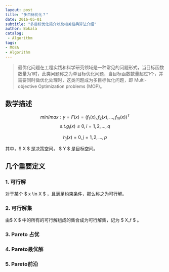 ```yaml
---
layout: post
title: "多目标优化？"
date: 2016-05-01 
subtitle: "多目标优化简介以及相关经典算法介绍"
author: Bokala
catalog:
 - Algorithm
tags: 
- MOEA
- Algorithm
---
```



> 最优化问题在工程实践和科学研究领域是一种常见的问题形式，当目标函数数量为1时，此类问题称之为单目标优化问题，当目标函数数量超过1个，并需要同时做优化处理时，这类问题成为多目标优化问题，即 Multi-objective Optimization problems (MOP)。

## 数学描述

$$
min/max:  y=F(x)=(f_1(x), f_2(x), ...,f_m(x))^T
$$
$$
s.t. g_i(x) \leq 0, i = 1,2,...,q
$$

$$
h_j(x) = 0, j = 1,2,...,p
$$

其中，$ X $ 是决策空间， $ Y $ 是目标空间。



## 几个重要定义

### 1. 可行解

对于某个 $ x \in X $ ，且满足约束条件，那么称之为可行解。

### 2. 可行解集

由$ X $ 中的所有的可行解组成的集合成为可行解集，记为 $ X_f $ 。

### 3. Pareto 占优



### 4. Pareto最优解



### 5. Pareto前沿



